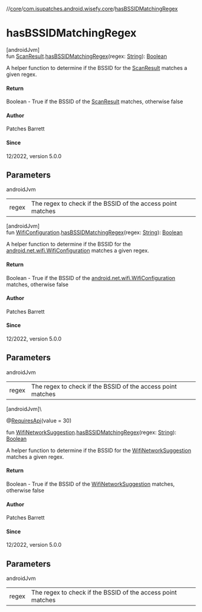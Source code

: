 //[core](../../index.md)/[com.isupatches.android.wisefy.core](index.md)/[hasBSSIDMatchingRegex](has-b-s-s-i-d-matching-regex.md)

# hasBSSIDMatchingRegex

[androidJvm]\
fun [ScanResult](https://developer.android.com/reference/kotlin/android/net/wifi/ScanResult.html).[hasBSSIDMatchingRegex](has-b-s-s-i-d-matching-regex.md)(regex: [String](https://kotlinlang.org/api/latest/jvm/stdlib/kotlin/-string/index.html)): [Boolean](https://kotlinlang.org/api/latest/jvm/stdlib/kotlin/-boolean/index.html)

A helper function to determine if the BSSID for the [ScanResult](https://developer.android.com/reference/kotlin/android/net/wifi/ScanResult.html) matches a given regex.

#### Return

Boolean - True if the BSSID of the [ScanResult](https://developer.android.com/reference/kotlin/android/net/wifi/ScanResult.html) matches, otherwise false

#### Author

Patches Barrett

#### Since

12/2022, version 5.0.0

## Parameters

androidJvm

| | |
|---|---|
| regex | The regex to check if the BSSID of the access point matches |

[androidJvm]\
fun [WifiConfiguration](https://developer.android.com/reference/kotlin/android/net/wifi/WifiConfiguration.html).[hasBSSIDMatchingRegex](has-b-s-s-i-d-matching-regex.md)(regex: [String](https://kotlinlang.org/api/latest/jvm/stdlib/kotlin/-string/index.html)): [Boolean](https://kotlinlang.org/api/latest/jvm/stdlib/kotlin/-boolean/index.html)

A helper function to determine if the BSSID for the [android.net.wifi.WifiConfiguration](https://developer.android.com/reference/kotlin/android/net/wifi/WifiConfiguration.html) matches a given regex.

#### Return

Boolean - True if the BSSID of the [android.net.wifi.WifiConfiguration](https://developer.android.com/reference/kotlin/android/net/wifi/WifiConfiguration.html) matches, otherwise false

#### Author

Patches Barrett

#### Since

12/2022, version 5.0.0

## Parameters

androidJvm

| | |
|---|---|
| regex | The regex to check if the BSSID of the access point matches |

[androidJvm]\

@[RequiresApi](https://developer.android.com/reference/kotlin/androidx/annotation/RequiresApi.html)(value = 30)

fun [WifiNetworkSuggestion](https://developer.android.com/reference/kotlin/android/net/wifi/WifiNetworkSuggestion.html).[hasBSSIDMatchingRegex](has-b-s-s-i-d-matching-regex.md)(regex: [String](https://kotlinlang.org/api/latest/jvm/stdlib/kotlin/-string/index.html)): [Boolean](https://kotlinlang.org/api/latest/jvm/stdlib/kotlin/-boolean/index.html)

A helper function to determine if the BSSID for the [WifiNetworkSuggestion](https://developer.android.com/reference/kotlin/android/net/wifi/WifiNetworkSuggestion.html) matches a given regex.

#### Return

Boolean - True if the BSSID of the [WifiNetworkSuggestion](https://developer.android.com/reference/kotlin/android/net/wifi/WifiNetworkSuggestion.html) matches, otherwise false

#### Author

Patches Barrett

#### Since

12/2022, version 5.0.0

## Parameters

androidJvm

| | |
|---|---|
| regex | The regex to check if the BSSID of the access point matches |
